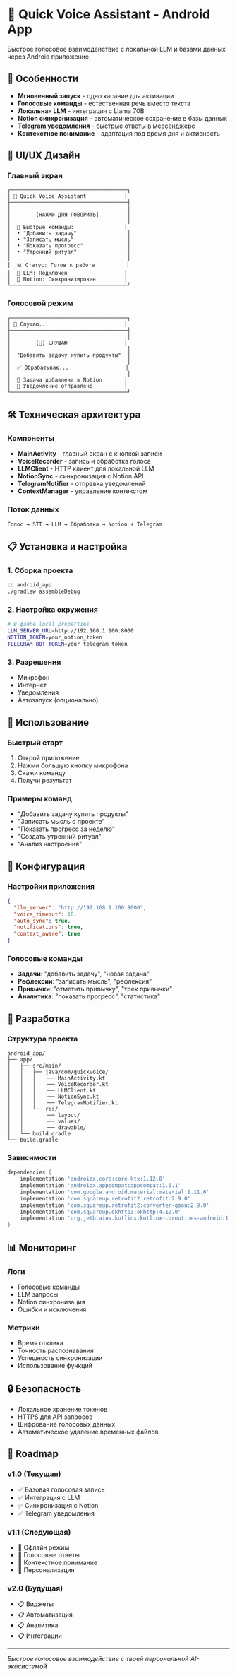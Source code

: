 # 🎤 Quick Voice Assistant - Android App

Быстрое голосовое взаимодействие с локальной LLM и базами данных через Android приложение.

## 🚀 Особенности

- **Мгновенный запуск** - одно касание для активации
- **Голосовые команды** - естественная речь вместо текста
- **Локальная LLM** - интеграция с Llama 70B
- **Notion синхронизация** - автоматическое сохранение в базы данных
- **Telegram уведомления** - быстрые ответы в мессенджере
- **Контекстное понимание** - адаптация под время дня и активность

## 📱 UI/UX Дизайн

### Главный экран
```
┌─────────────────────────────────────┐
│ 🎤 Quick Voice Assistant            │
├─────────────────────────────────────┤
│                                     │
│        [НАЖМИ ДЛЯ ГОВОРИТЬ]         │
│                                     │
│  🎯 Быстрые команды:                │
│  • "Добавить задачу"                │
│  • "Записать мысль"                 │
│  • "Показать прогресс"              │
│  • "Утренний ритуал"                │
│                                     │
│  📊 Статус: Готов к работе          │
│  🔗 LLM: Подключен                  │
│  📝 Notion: Синхронизирован         │
└─────────────────────────────────────┘
```

### Голосовой режим
```
┌─────────────────────────────────────┐
│ 🎤 Слушаю...                        │
├─────────────────────────────────────┤
│                                     │
│        [🎤] СЛУШАЮ                  │
│                                     │
│  "Добавить задачу купить продукты"  │
│                                     │
│  ✅ Обрабатываю...                  │
│                                     │
│  📝 Задача добавлена в Notion       │
│  📱 Уведомление отправлено          │
└─────────────────────────────────────┘
```

## 🛠 Техническая архитектура

### Компоненты
- **MainActivity** - главный экран с кнопкой записи
- **VoiceRecorder** - запись и обработка голоса
- **LLMClient** - HTTP клиент для локальной LLM
- **NotionSync** - синхронизация с Notion API
- **TelegramNotifier** - отправка уведомлений
- **ContextManager** - управление контекстом

### Поток данных
```
Голос → STT → LLM → Обработка → Notion + Telegram
```

## 📋 Установка и настройка

### 1. Сборка проекта
```bash
cd android_app
./gradlew assembleDebug
```

### 2. Настройка окружения
```bash
# В файле local.properties
LLM_SERVER_URL=http://192.168.1.100:8000
NOTION_TOKEN=your_notion_token
TELEGRAM_BOT_TOKEN=your_telegram_token
```

### 3. Разрешения
- Микрофон
- Интернет
- Уведомления
- Автозапуск (опционально)

## 🎯 Использование

### Быстрый старт
1. Открой приложение
2. Нажми большую кнопку микрофона
3. Скажи команду
4. Получи результат

### Примеры команд
- "Добавить задачу купить продукты"
- "Записать мысль о проекте"
- "Показать прогресс за неделю"
- "Создать утренний ритуал"
- "Анализ настроения"

## 🔧 Конфигурация

### Настройки приложения
```json
{
  "llm_server": "http://192.168.1.100:8000",
  "voice_timeout": 10,
  "auto_sync": true,
  "notifications": true,
  "context_aware": true
}
```

### Голосовые команды
- **Задачи**: "добавить задачу", "новая задача"
- **Рефлексии**: "записать мысль", "рефлексия"
- **Привычки**: "отметить привычку", "трек привычки"
- **Аналитика**: "показать прогресс", "статистика"

## 🚀 Разработка

### Структура проекта
```
android_app/
├── app/
│   ├── src/main/
│   │   ├── java/com/quickvoice/
│   │   │   ├── MainActivity.kt
│   │   │   ├── VoiceRecorder.kt
│   │   │   ├── LLMClient.kt
│   │   │   ├── NotionSync.kt
│   │   │   └── TelegramNotifier.kt
│   │   └── res/
│   │       ├── layout/
│   │       ├── values/
│   │       └── drawable/
│   └── build.gradle
└── build.gradle
```

### Зависимости
```gradle
dependencies {
    implementation 'androidx.core:core-ktx:1.12.0'
    implementation 'androidx.appcompat:appcompat:1.6.1'
    implementation 'com.google.android.material:material:1.11.0'
    implementation 'com.squareup.retrofit2:retrofit:2.9.0'
    implementation 'com.squareup.retrofit2:converter-gson:2.9.0'
    implementation 'com.squareup.okhttp3:okhttp:4.12.0'
    implementation 'org.jetbrains.kotlinx:kotlinx-coroutines-android:1.7.3'
}
```

## 📊 Мониторинг

### Логи
- Голосовые команды
- LLM запросы
- Notion синхронизация
- Ошибки и исключения

### Метрики
- Время отклика
- Точность распознавания
- Успешность синхронизации
- Использование функций

## 🔒 Безопасность

- Локальное хранение токенов
- HTTPS для API запросов
- Шифрование голосовых данных
- Автоматическое удаление временных файлов

## 🎯 Roadmap

### v1.0 (Текущая)
- ✅ Базовая голосовая запись
- ✅ Интеграция с LLM
- ✅ Синхронизация с Notion
- ✅ Telegram уведомления

### v1.1 (Следующая)
- 🔄 Офлайн режим
- 🔄 Голосовые ответы
- 🔄 Контекстное понимание
- 🔄 Персонализация

### v2.0 (Будущая)
- 📋 Виджеты
- 📋 Автоматизация
- 📋 Аналитика
- 📋 Интеграции

---

*Быстрое голосовое взаимодействие с твоей персональной AI-экосистемой* 